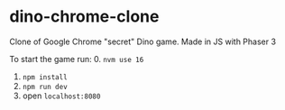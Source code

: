 # dino-chrome-clone
Clone of Google Chrome "secret" Dino game. Made in JS with Phaser 3

To start the game run:
0. ```nvm use 16```
1. ```npm install```
2. ```npm run dev```
3. open ```localhost:8080```
